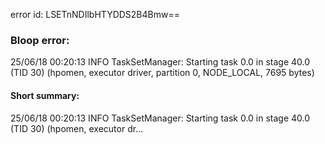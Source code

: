 error id: LSETnNDIlbHTYDDS2B4Bmw==
### Bloop error:

25/06/18 00:20:13 INFO TaskSetManager: Starting task 0.0 in stage 40.0 (TID 30) (hpomen, executor driver, partition 0, NODE_LOCAL, 7695 bytes)
#### Short summary: 

25/06/18 00:20:13 INFO TaskSetManager: Starting task 0.0 in stage 40.0 (TID 30) (hpomen, executor dr...
